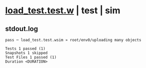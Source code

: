# [load_test.test.w](../../../../../../examples/tests/sdk_tests/bucket/load_test.test.w) | test | sim

## stdout.log
```log
pass ─ load_test.test.wsim » root/env0/uploading many objects

Tests 1 passed (1)
Snapshots 1 skipped
Test Files 1 passed (1)
Duration <DURATION>
```

